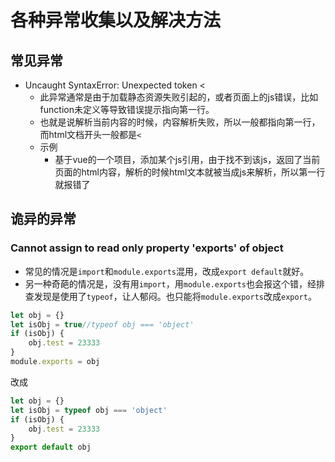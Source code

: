 # 各种异常收集以及解决方法

## 常见异常

- Uncaught SyntaxError: Unexpected token <
  - 此异常通常是由于加载静态资源失败引起的，或者页面上的js错误，比如function未定义等导致错误提示指向第一行。
  - 也就是说解析当前内容的时候，内容解析失败，所以一般都指向第一行，而html文档开头一般都是`<`
  - 示例
    - 基于vue的一个项目，添加某个js引用，由于找不到该js，返回了当前页面的html内容，解析的时候html文本就被当成js来解析，所以第一行就报错了

## 诡异的异常

### Cannot assign to read only property 'exports' of object

- 常见的情况是`import`和`module.exports`混用，改成`export default`就好。
- 另一种奇葩的情况是，没有用`import`，用`module.exports`也会报这个错，经排查发现是使用了`typeof`，让人郁闷。也只能将`module.exports`改成`export`。

```javascript
let obj = {}
let isObj = true//typeof obj === 'object'
if (isObj) {
    obj.test = 23333
}
module.exports = obj
```

改成

```javascript
let obj = {}
let isObj = typeof obj === 'object'
if (isObj) {
    obj.test = 23333
}
export default obj
```
